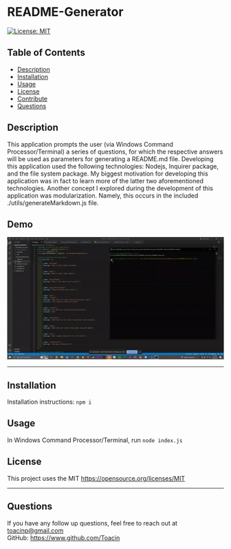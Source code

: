 
# README-Generator
[![License: MIT](https://img.shields.io/badge/License-MIT-yellow.svg)](https://opensource.org/licenses/MIT)

## Table of Contents
* [Description](#Description)
* [Installation](#Installation)
* [Usage](#Usage)
* [License](#License)
* [Contribute](#Contribute)
* [Questions](#Questions)


## Description

This application prompts the user (via Windows Command Processor/Terminal) a series of questions, for which the respective answers will be used as parameters for generating a README.md file. Developing this application used the following technologies: Nodejs, Inquirer package, and the file system package. My biggest motivation for developing this application was in fact to learn more of the latter two aforementioned technologies. Another concept I explored during the development of this application was modularization. Namely, this occurs in the included ./utils/generateMarkdown.js file.


## Demo

![Demo](./assets/DEMO.gif "Demo of Application")

---

## Installation

Installation instructions: `npm i`

## Usage

In Windows Command Processor/Terminal, run `node index.js`

## License

This project uses the MIT
https://opensource.org/licenses/MIT

---

## Questions

If you have any follow up questions, feel free to reach out at toacinp@gmail.com  
GitHub: https://www.github.com/Toacin